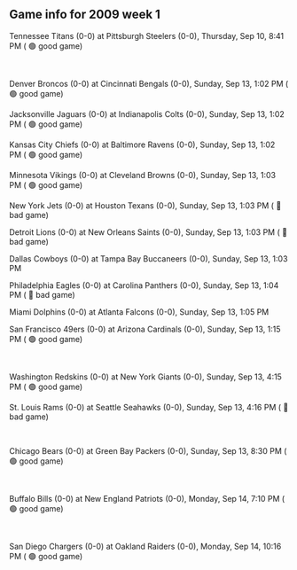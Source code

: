 ## Game info for 2009 week 1
Tennessee Titans (0-0) at Pittsburgh Steelers (0-0), Thursday, Sep 10, 8:41 PM (	:green_circle: good game)


<br/>

Denver Broncos (0-0) at Cincinnati Bengals (0-0), Sunday, Sep 13, 1:02 PM (	:green_circle: good game)

Jacksonville Jaguars (0-0) at Indianapolis Colts (0-0), Sunday, Sep 13, 1:02 PM (	:green_circle: good game)

Kansas City Chiefs (0-0) at Baltimore Ravens (0-0), Sunday, Sep 13, 1:02 PM (	:green_circle: good game)

Minnesota Vikings (0-0) at Cleveland Browns (0-0), Sunday, Sep 13, 1:03 PM (	:green_circle: good game)

New York Jets (0-0) at Houston Texans (0-0), Sunday, Sep 13, 1:03 PM (	:red_circle: bad game)

Detroit Lions (0-0) at New Orleans Saints (0-0), Sunday, Sep 13, 1:03 PM (	:red_circle: bad game)

Dallas Cowboys (0-0) at Tampa Bay Buccaneers (0-0), Sunday, Sep 13, 1:03 PM

Philadelphia Eagles (0-0) at Carolina Panthers (0-0), Sunday, Sep 13, 1:04 PM (	:red_circle: bad game)

Miami Dolphins (0-0) at Atlanta Falcons (0-0), Sunday, Sep 13, 1:05 PM

San Francisco 49ers (0-0) at Arizona Cardinals (0-0), Sunday, Sep 13, 1:15 PM (	:green_circle: good game)


<br/>

Washington Redskins (0-0) at New York Giants (0-0), Sunday, Sep 13, 4:15 PM (	:green_circle: good game)

St. Louis Rams (0-0) at Seattle Seahawks (0-0), Sunday, Sep 13, 4:16 PM (	:red_circle: bad game)


<br/>

Chicago Bears (0-0) at Green Bay Packers (0-0), Sunday, Sep 13, 8:30 PM (	:green_circle: good game)


<br/>

Buffalo Bills (0-0) at New England Patriots (0-0), Monday, Sep 14, 7:10 PM (	:green_circle: good game)


<br/>

San Diego Chargers (0-0) at Oakland Raiders (0-0), Monday, Sep 14, 10:16 PM (	:green_circle: good game)

